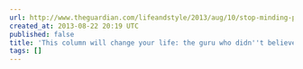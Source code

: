 ```yaml
---
url: http://www.theguardian.com/lifeandstyle/2013/aug/10/stop-minding-psychology-oliver-burkeman
created_at: 2013-08-22 20:19 UTC
published: false
title: 'This column will change your life: the guru who didn''t believe in gurus'
tags: []
---
```



